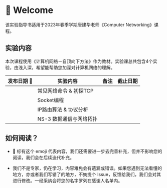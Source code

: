 # :wave: Welcome

该实验指导书适用于2023年春季学期唐建华老师《Computer Networking》课程。

## 实验内容

本次课程使用《计算机网络－自顶向下方法》作为教材。实验课总共包含4个实验，由浅入深，希望能帮助您加深对计算机网络的理解。

| 发布日期 :construction: | 实验内容                | 备注 | 截止日期 |
| ----------------------- | ----------------------- | ---- | -------- |
|                         | 常见网络命令 & 初探TCP  |      |          |
|                         | Socket编程              |      |          |
|                         | IP路由算法 & 协议分析   |      |          |
|                         | NS-3 数据通信与网络拓扑 |      |          |

## 如何阅读？

- :construction: 标有这个 emoji 代表内容，我们还需要进一步去完善补充，但并不影响您的阅读，我们会在后续迭代补充。

- 我们不是专家，仍在学习，内容难免会有遗漏或错误。如果您遇到无法看懂的地方，亦或者我们写错了的地方，不妨提个 Issue，反馈给我们，我们会对其进行修改。一经采纳会将您的名字罗列在感谢人名单内。

